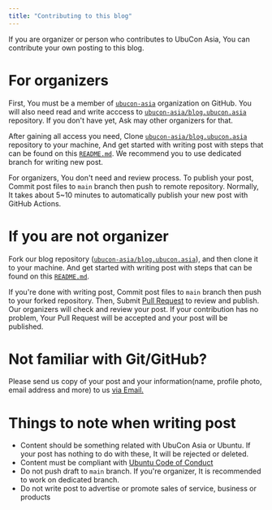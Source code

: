 ```yaml
---
title: "Contributing to this blog"
---
```

If you are organizer or person who contributes to UbuCon Asia, You can contribute your own posting to this blog.

# For organizers
First, You must be a member of [`ubucon-asia`](https://github.com/ubucon-asia) organization on GitHub. You will also need read and write acccess to [`ubucon-asia/blog.ubucon.asia`](https://github.com/ubucon-asia/blog.ubucon.asia) repository. If you don't have yet, Ask may other organizers for that.

After gaining all access you need, Clone [`ubucon-asia/blog.ubucon.asia`](https://github.com/ubucon-asia/blog.ubucon.asia) repository to your machine, And get started with writing post with steps that can be found on this [`README.md`](https://github.com/ubucon-asia/blog.ubucon.asia/blob/main/README.md). We recommend you to use dedicated branch for writing new post.

For organizers, You don't need and review process. To publish your post, Commit post files to `main` branch then push to remote repository. Normally, It takes about 5~10 minutes to automatically publish your new post with GitHub Actions.

# If you are not organizer
Fork our blog repository ([`ubucon-asia/blog.ubucon.asia`](https://github.com/ubucon-asia/blog.ubucon.asia)), and then clone it to your machine. And get started with writing post with steps that can be found on this [`README.md`](https://github.com/ubucon-asia/blog.ubucon.asia/blob/main/README.md).

If you're done with writing post, Commit post files to `main` branch then push to your forked repository. Then, Submit [Pull Request](https://github.com/ubucon-asia/blog.ubucon.asia/compare) to review and publish. Our organizers will check and review your post. If your contribution has no problem, Your Pull Request will be accepted and your post will be published. 

# Not familiar with Git/GitHub?
Please send us copy of your post and your information(name, profile photo, email address and more) to us [via Email.](mailto:contact@ubucon.asia)

# Things to note when writing post
- Content should be something related with UbuCon Asia or Ubuntu. If your post has nothing to do with these, It will be rejected or deleted.
- Content must be compliant with [Ubuntu Code of Conduct](https://ubuntu.com/community/ethos/code-of-conduct)
- Do not push draft to `main` branch. If you're organizer, It is recommended to work on dedicated branch.
- Do not write post to advertise or promote sales of service, business or products
